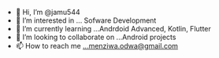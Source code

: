 - 👋 Hi, I’m @jamu544
- 👀 I’m interested in ... Sofware Development
- 🌱 I’m currently learning ...Andrdoid Advanced, Kotlin, Flutter
- 💞️ I’m looking to collaborate on ...Android projects
- 📫 How to reach me ...menziwa.odwa@gmail.com

<!---
jamu544/jamu544 is a ✨ special ✨ repository because its `README.md` (this file) appears on your GitHub profile.
You can click the Preview link to take a look at your changes.
--->
